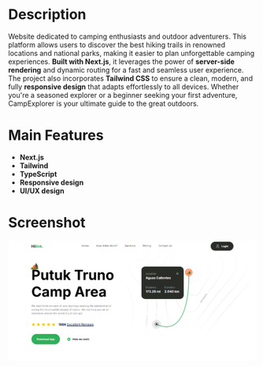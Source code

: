 # Description

Website dedicated to camping enthusiasts and outdoor adventurers. This platform allows users to discover the best hiking trails in renowned locations and national parks, making it easier to plan unforgettable camping experiences. **Built with Next.js**, it leverages the power of **server-side rendering** and dynamic routing for a fast and seamless user experience. The project also incorporates **Tailwind CSS** to ensure a clean, modern, and fully **responsive design** that adapts effortlessly to all devices. Whether you're a seasoned explorer or a beginner seeking your first adventure, CampExplorer is your ultimate guide to the great outdoors.

# Main Features
- **Next.js**
- **Tailwind**
- **TypeScript**
- **Responsive design**
- **UI/UX design**

# Screenshot
![Screenshot](./screenshot/img1.PNG)

